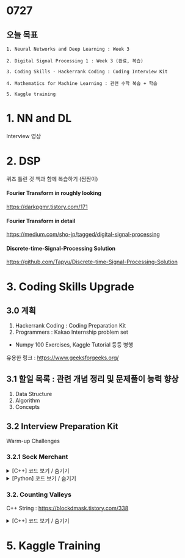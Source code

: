 # 0727
## 오늘 목표
```
1. Neural Networks and Deep Learning : Week 3

2. Digital Signal Processing 1 : Week 3 (완료, 복습)

3. Coding Skills - Hackerrank Coding : Coding Interview Kit

4. Mathematics for Machine Learning : 관련 수학 복습 + 학습

5. Kaggle training
```

# 1. NN and DL
Interview 영상

# 2. DSP
퀴즈 틀린 것 책과 함께 복습하기 (짬짬이)

#### Fourier Transform in roughly looking
https://darkpgmr.tistory.com/171

#### Fourier Transform in detail
https://medium.com/sho-jp/tagged/digital-signal-processing

#### Discrete-time-Signal-Processing Solution
https://github.com/Tapyu/Discrete-time-Signal-Processing-Solution

# 3. Coding Skills Upgrade

## 3.0 계획
1) Hackerrank Coding : Coding Preparation Kit
2) Programmers : Kakao Internship problem set
+ Numpy 100 Exercises, Kaggle Tutorial 등등 병행

유용한 링크 : https://www.geeksforgeeks.org/

## 3.1 할일 목록 : 관련 개념 정리 및 문제풀이 능력 향상
1) Data Structure
2) Algorithm
3) Concepts

## 3.2 Interview Preparation Kit
Warm-up Challenges
### 3.2.1 Sock Merchant

<details markdown ="1">
<summary>[C++] 코드 보기 / 숨기기</summary>

#### C++ sol.1
```cpp
#include <bits/stdc++.h>

using namespace std;

vector<string> split_string(string);
void insertionSort(vector<int> &target);

// Complete the sockMerchant function below.
int sockMerchant(int n, vector<int> ar) {
    int pairCount = 0, pairCheck = 0, currentValue = 0;
    insertionSort(ar);

    for(int i = 0; i < ar.size() ; i++){
        if(currentValue == ar[i]){
            pairCheck++;
            if(pairCheck % 2 == 0){
                pairCheck = 0;
                pairCount++;
            }
        }
        else {
            currentValue = ar[i];
            pairCheck = 1;
        }
    }

    return pairCount;
}

int main()
{
    ofstream fout(getenv("OUTPUT_PATH"));

    int n;
    cin >> n;
    cin.ignore(numeric_limits<streamsize>::max(), '\n');

    string ar_temp_temp;
    getline(cin, ar_temp_temp);

    vector<string> ar_temp = split_string(ar_temp_temp);

    vector<int> ar(n);

    for (int i = 0; i < n; i++) {
        int ar_item = stoi(ar_temp[i]);

        ar[i] = ar_item;
    }

    int result = sockMerchant(n, ar);

    fout << result << "\n";

    fout.close();

    return 0;
}

vector<string> split_string(string input_string) {
    string::iterator new_end = unique(input_string.begin(), input_string.end(), [] (const char &x, const char &y) {
        return x == y and x == ' ';
    });

    input_string.erase(new_end, input_string.end());

    while (input_string[input_string.length() - 1] == ' ') {
        input_string.pop_back();
    }

    vector<string> splits;
    char delimiter = ' ';

    size_t i = 0;
    size_t pos = input_string.find(delimiter);

    while (pos != string::npos) {
        splits.push_back(input_string.substr(i, pos - i));

        i = pos + 1;
        pos = input_string.find(delimiter, i);
    }

    splits.push_back(input_string.substr(i, min(pos, input_string.length()) - i + 1));

    return splits;
}

void insertionSort(vector<int> &target){
    for(int i = 1; i < target.size() ;i++){
        int temp = target[i], j = i - 1;
        for(j ; j >= 0 && temp < target[j]; j--){
            target[j + 1] = target[j];
        }
        target[j + 1] = temp;
    }
}

```

#### C++ Sol.2
```cpp
#include <bits/stdc++.h>

using namespace std;

vector<string> split_string(string);

// Complete the sockMerchant function below.
int sockMerchant(int n, vector<int> ar) {
    int pairCount = 0;
    vector<int> ar_count(101, 0);

    for(int i = 0; i < n; i++){
        ar_count[ar[i]]++;
    }

    for(int i = 0; i < 101; i++){
        pairCount += ar_count[i] / 2;
    }

    return pairCount;
}

int main()
{
    ofstream fout(getenv("OUTPUT_PATH"));

    int n;
    cin >> n;
    cin.ignore(numeric_limits<streamsize>::max(), '\n');

    string ar_temp_temp;
    getline(cin, ar_temp_temp);

    vector<string> ar_temp = split_string(ar_temp_temp);

    vector<int> ar(n);

    for (int i = 0; i < n; i++) {
        int ar_item = stoi(ar_temp[i]);

        ar[i] = ar_item;
    }

    int result = sockMerchant(n, ar);

    fout << result << "\n";

    fout.close();

    return 0;
}

vector<string> split_string(string input_string) {
    string::iterator new_end = unique(input_string.begin(), input_string.end(), [] (const char &x, const char &y) {
        return x == y and x == ' ';
    });

    input_string.erase(new_end, input_string.end());

    while (input_string[input_string.length() - 1] == ' ') {
        input_string.pop_back();
    }

    vector<string> splits;
    char delimiter = ' ';

    size_t i = 0;
    size_t pos = input_string.find(delimiter);

    while (pos != string::npos) {
        splits.push_back(input_string.substr(i, pos - i));

        i = pos + 1;
        pos = input_string.find(delimiter, i);
    }

    splits.push_back(input_string.substr(i, min(pos, input_string.length()) - i + 1));

    return splits;
}

```

</details>

<details markdown ="1">
<summary>[Python] 코드 보기 / 숨기기</summary>

#### Python Sol.2
```python
#!/bin/python3

import math
import os
import random
import re
import sys

# Complete the sockMerchant function below.
def sockMerchant(n, ar):
    freq_ar = [0] * 101
    count = 0
    for i in range(n):
        freq_ar[ar[i]] += 1
        print(ar[i], freq_ar[ar[i]])

    #print(freq_ar) ## DEBUG
    for i in range(len(freq_ar)):
        count += (int)(freq_ar[i] / 2)
        #print(freq_ar[i]) ## DEBUG
    return count

if __name__ == '__main__':
    fptr = open(os.environ['OUTPUT_PATH'], 'w')

    n = int(input())

    ar = list(map(int, input().rstrip().split()))

    result = sockMerchant(n, ar)

    fptr.write(str(result) + '\n')

    fptr.close()
```

</details>

### 3.2. Counting Valleys
C++ String : https://blockdmask.tistory.com/338

<details markdown ="1">
<summary>[C++] 코드 보기 / 숨기기</summary>

#### C++ Sol.1
```cpp
#include <bits/stdc++.h>
#define UP 'U'
#define DOWN 'D'

using namespace std;

// Complete the countingValleys function below.
int countingValleys(int n, string s) {

    int curLevel = 0, lastDirection = 0; // lastDirection = {-1, 1}
    int valleyCount = 0; // ANSWER

    for(int i = 0; i < n ; i++){
        char curStep = s.at(i);
        if(curStep == UP){
            curLevel += 1;
            lastDirection = 1;
        }
        else { // curStep == DOWN
            curLevel -= 1;
            lastDirection = -1;
        }
        if(curLevel == 0){ // start && end state
            if(lastDirection == 1)
                valleyCount += 1;
        }
    }

    return valleyCount;
}

int main()
{
    ofstream fout(getenv("OUTPUT_PATH"));

    int n;
    cin >> n;
    cin.ignore(numeric_limits<streamsize>::max(), '\n');

    string s;
    getline(cin, s);

    int result = countingValleys(n, s);

    fout << result << "\n";

    fout.close();

    return 0;
}
```

</details>

# 5. Kaggle Training